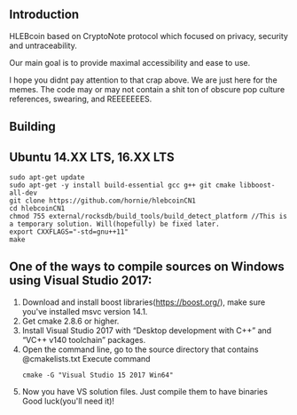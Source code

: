 ## Introduction
HLEBcoin based on CryptoNote protocol which focused on privacy, security and untraceability. 

Our main goal is to provide maximal accessibility and ease to use.

I hope you didnt pay attention to that crap above. We are just here for the memes. The code may or may not contain a shit ton of obscure pop culture references, swearing, and REEEEEEES.

## Building

## Ubuntu 14.XX LTS, 16.XX LTS

```
sudo apt-get update
sudo apt-get -y install build-essential gcc g++ git cmake libboost-all-dev
git clone https://github.com/hornie/hlebcoinCN1
cd hlebcoinCN1
chmod 755 external/rocksdb/build_tools/build_detect_platform //This is a temporary solution. Will(hopefully) be fixed later.
export CXXFLAGS="-std=gnu++11"
make
```
## One of the ways to compile sources on Windows using Visual Studio 2017:
1. Download and install boost libraries(https://boost.org/), make sure you've installed msvc version 14.1.
2. Get cmake 2.8.6 or higher.
3. Install Visual Studio 2017 with “Desktop development with C++” and “VC++ v140 toolchain” packages.
4. Open the command line, go to the source directory that contains @cmakelists.txt
    Execute command
    ```
    cmake -G "Visual Studio 15 2017 Win64"
    ```
5. Now you have VS solution files. Just compile them to have binaries
  Good luck(you'll need it)!
